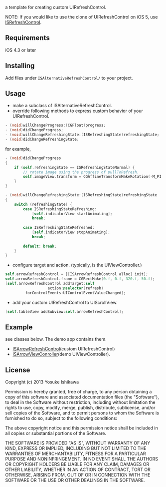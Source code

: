 a template for creating custom UIRefreshControl.

NOTE: If you would like to use the clone of UIRefreshControl on iOS 5, use [ISRefreshControl](https://github.com/ishkawa/ISRefreshControl).

## Requirements

iOS 4.3 or later

## Installing

Add files under `ISAlternativeRefreshControl/` to your project.

## Usage 

-  make a subclass of ISAlternativeRefreshControl.
- override following methods to express custom behavior of your UIRefreshControl.

```objectivec
- (void)willChangeProgress:(CGFloat)progress;
- (void)didChangeProgress;
- (void)willChangeRefreshingState:(ISRefreshingState)refreshingState;
- (void)didChangeRefreshingState;
```

for example,

```objectivec
- (void)didChangeProgress
{
    if (self.refreshingState == ISRefreshingStateNormal) {
        // rotate image using the progress of pullToRefresh.
        self.imageView.transform = CGAffineTransformMakeRotation(-M_PI * self.progress);
    }
}

- (void)willChangeRefreshingState:(ISRefreshingState)refreshingState
{
    switch (refreshingState) {
        case ISRefreshingStateRefreshing:
            [self.indicatorView startAnimating];
            break;
            
        case ISRefreshingStateRefreshed:
            [self.indicatorView stopAnimating];
            break;
            
        default: break;
    }
}
```

- configure target and action. (typically, is the UIViewController.)

```objectivec
self.arrowRefreshControl = [[ISArrowRefreshControl alloc] init];
self.arrowRefreshControl.frame = CGRectMake(0.f, 0.f, 320.f, 50.f);
[self.arrowRefreshControl addTarget:self
                   action:@selector(refresh)
         forControlEvents:UIControlEventValueChanged];
```

- add your custom UIRefreshControl to UIScrollView.

```objectivec
[self.tableView addSubview:self.arrowRefreshControl];
```


## Example

see classes below. The demo app contains them.

- [ISArrowRefreshControl](https://github.com/ishkawa/ISAlternativeRefreshControl/blob/master/DemoApp/ISArrowRefreshControl.m)(custom UIRefreshControl)
- [ISArrowViewConroller](https://github.com/ishkawa/ISAlternativeRefreshControl/blob/master/DemoApp/ISArrowViewController.m)(demo UIViewController).

## License

Copyright (c) 2013 Yosuke Ishikawa

Permission is hereby granted, free of charge, to any person obtaining a copy of this software and associated documentation files (the "Software"), to deal in the Software without restriction, including without limitation the rights to use, copy, modify, merge, publish, distribute, sublicense, and/or sell copies of the Software, and to permit persons to whom the Software is furnished to do so, subject to the following conditions:

The above copyright notice and this permission notice shall be included in all copies or substantial portions of the Software.

THE SOFTWARE IS PROVIDED "AS IS", WITHOUT WARRANTY OF ANY KIND, EXPRESS OR IMPLIED, INCLUDING BUT NOT LIMITED TO THE WARRANTIES OF MERCHANTABILITY, FITNESS FOR A PARTICULAR PURPOSE AND NONINFRINGEMENT. IN NO EVENT SHALL THE AUTHORS OR COPYRIGHT HOLDERS BE LIABLE FOR ANY CLAIM, DAMAGES OR OTHER LIABILITY, WHETHER IN AN ACTION OF CONTRACT, TORT OR OTHERWISE, ARISING FROM, OUT OF OR IN CONNECTION WITH THE SOFTWARE OR THE USE OR OTHER DEALINGS IN THE SOFTWARE.
